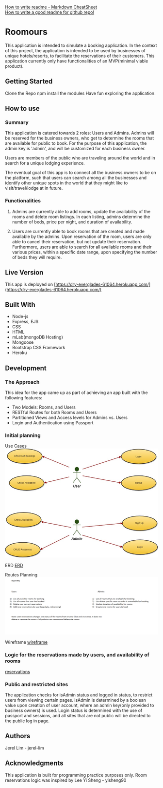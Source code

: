 [How to write readme - Markdown CheatSheet](https://github.com/adam-p/markdown-here/wiki/Markdown-Cheatsheet)  
[How to write a good readme for github repo!](https://gist.github.com/PurpleBooth/109311bb0361f32d87a2)

# Roomours

This application is intended to simulate a booking application. In the context of this project, the application is intended to be used by businesses of unique hotels/resorts, to facilitate the reservations of their customers. This application currently only have functionalities of an MVP(minimal viable product).


## Getting Started

Clone the Repo
npm install the modules
Have fun exploring the application.

## How to use
### Summary
This application is catered towards 2 roles: Users and Admins. Admins will be reserved for the business owners, who get to determine the rooms that are available for public to book. For the purpose of this application, the admin key is 'admin', and will be customized for each business owner.

Users are members of the public who are traveling around the world and in search for a unique lodging experience.

The eventual goal of this app is to connect all the business owners to be on the platform, such that users can search among all the businesses and identify other unique spots in the world that they might like to visit/travel/lodge at in future.

### Functionalities

1) Admins are currently able to add rooms, update the availability of the rooms and delete room listings. In each listing, admins determine the number of beds, price per night, and duration of availability.

2) Users are currently able to book rooms that are created and made available by the admins. Upon reservation of the room, users are only able to cancel their reservation, but not update their reservation. Furthermore, users are able to search for all available rooms and their various prices, within a specific date range, upon specifying the number of beds they will require.

## Live Version

This app is deployed on [https://dry-everglades-61064.herokuapp.com/](https://dry-everglades-61064.herokuapp.com/)


## Built With
* Node-js
* Express, EJS
* CSS
* HTML
* mLab(mongoDB Hosting)
* Mongoose
* Bootstrap CSS Framework
* Heroku


## Development
### The Approach
This idea for the app came up as part of achieving an app built with the following features:
* Two Models: Rooms, and Users
* RESTful Routes for both Rooms and Users
* Partitioned Views and Access levels for Admins vs. Users
* Login and Authentication using Passport

### Initial planning
Use Cases
![Use Cases](https://github.com/jerel-lim/wdi-sg-project-2/blob/master/assets/Use%20Cases.jpg)

ERD
[ERD](https://github.com/jerel-lim/wdi-sg-project-2/blob/master/assets/ERD.pdf)

Routes Planning
![routes](https://github.com/jerel-lim/wdi-sg-project-2/blob/master/assets/Routes.PNG)

Wireframe
[wireframe](https://github.com/jerel-lim/wdi-sg-project-2/blob/master/assets/wireframe.pdf)


### Logic for the reservations made by users, and availability of rooms
[reservations](https://github.com/jerel-lim/wdi-sg-project-2/blob/master/assets/User%20Reservations.pdf)

### Public and restricted sites
The application checks for isAdmin status and logged in status, to restrict users from viewing certain pages. isAdmin is determined by a boolean value upon creation of user account, where an admin key(only provided to business owners) is used.
Login status is determined with the use of passport and sessions, and all sites that are not public will be directed to the public log in page.

## Authors

Jerel Lim - jerel-lim

## Acknowledgments
This application is built for programming practice purposes only. Room reservations logic was inspired by Lee Yi Sheng - yisheng90
